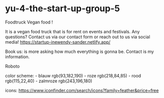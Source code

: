 # yu-4-the-start-up-group-5

Foodtruck Vegan food ! 

It is a vegan food truck that is for rent on events and festivals.
Any questions? Contact us via our contact form or reach out to us via social media!
https://startup-inewendy-sander.netlify.app/




Book us: is more asking how much everything is gonna be. 
Contact is my information.

Roboto 
<link rel="preconnect" href="https://fonts.googleapis.com">
<link rel="preconnect" href="https://fonts.gstatic.com" crossorigin>
<link href="https://fonts.googleapis.com/css2?family=Roboto:ital,wght@0,100;0,300;0,400;0,500;0,700;0,900;1,100;1,300;1,400;1,500;1,700;1,900&display=swap" rel="stylesheet">

color scheme:   - blauw rgb(93,182,190)
                - roze rgb(218,84,85)
                - rood rgb(115,22,40)
                - zalmroze rgb(243,196,180)

icons: https://www.iconfinder.com/search/icons?family=feather&price=free